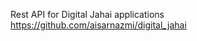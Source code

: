 Rest API for Digital Jahai applications <a href="https://github.com/aisarnazmi/digital_jahai" target="_blank">https://github.com/aisarnazmi/digital_jahai</a>
